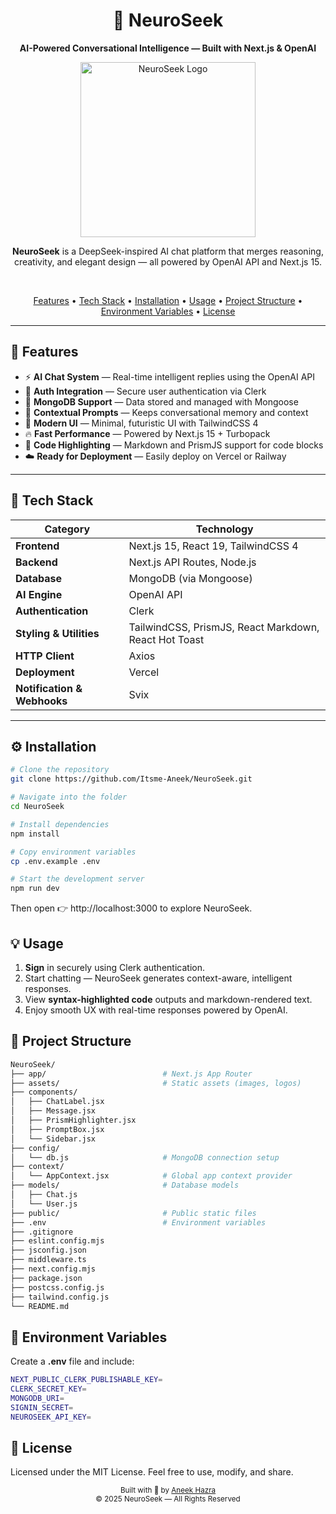 <div align="center">
  <h1>🧠 NeuroSeek</h1>
  <p><strong>AI-Powered Conversational Intelligence — Built with Next.js & OpenAI</strong></p>

  <img src="https://raw.githubusercontent.com/Itsme-Aneek/NeuroSeek/refs/heads/master/assets/logo_icon.svg" alt="NeuroSeek Logo" width="280"/>

  <br/>
  <p>
    <b>NeuroSeek</b> is a DeepSeek-inspired AI chat platform that merges reasoning, creativity, and elegant design — all powered by OpenAI API and Next.js 15.
  </p>
  <br/>

<a href="#-features">Features</a> •
<a href="#-tech-stack">Tech Stack</a> •
<a href="#%EF%B8%8F-installation">Installation</a> •
<a href="#-usage">Usage</a> •
<a href="#-project-structure">Project Structure</a> •
<a href="#-environment-variables">Environment Variables</a> •
<a href="#-license">License</a>

</div>

---

## 🚀 Features

- ⚡ **AI Chat System** — Real-time intelligent replies using the OpenAI API  
- 🔐 **Auth Integration** — Secure user authentication via Clerk  
- 💾 **MongoDB Support** — Data stored and managed with Mongoose  
- 🧠 **Contextual Prompts** — Keeps conversational memory and context  
- 🌈 **Modern UI** — Minimal, futuristic UI with TailwindCSS 4  
- 🔥 **Fast Performance** — Powered by Next.js 15 + Turbopack  
- 💬 **Code Highlighting** — Markdown and PrismJS support for code blocks  
- ☁️ **Ready for Deployment** — Easily deploy on Vercel or Railway  

---

## 🧩 Tech Stack

| Category | Technology |
|-----------|-------------|
| **Frontend** | Next.js 15, React 19, TailwindCSS 4 |
| **Backend** | Next.js API Routes, Node.js |
| **Database** | MongoDB (via Mongoose) |
| **AI Engine** | OpenAI API |
| **Authentication** | Clerk |
| **Styling & Utilities** | TailwindCSS, PrismJS, React Markdown, React Hot Toast |
| **HTTP Client** | Axios |
| **Deployment** | Vercel |
| **Notification & Webhooks** | Svix |

---

## ⚙️ Installation

```bash
# Clone the repository
git clone https://github.com/Itsme-Aneek/NeuroSeek.git

# Navigate into the folder
cd NeuroSeek

# Install dependencies
npm install

# Copy environment variables
cp .env.example .env

# Start the development server
npm run dev

```

Then open 👉 http://localhost:3000 to explore NeuroSeek.


## 💡 Usage

<ol type="1">
      <li><b>Sign</b> in securely using Clerk authentication.</li>
      <li>Start chatting — NeuroSeek generates context-aware, intelligent responses.</li>
      <li>View <b>syntax-highlighted code</b> outputs and markdown-rendered text.</li>
      <li>Enjoy smooth UX with real-time responses powered by OpenAI.</li>
</ol>

## 🧭 Project Structure

```bash
NeuroSeek/
├── app/                          # Next.js App Router
├── assets/                       # Static assets (images, logos)
├── components/
│   ├── ChatLabel.jsx
│   ├── Message.jsx
│   ├── PrismHighlighter.jsx
│   ├── PromptBox.jsx
│   └── Sidebar.jsx
├── config/
│   └── db.js                     # MongoDB connection setup
├── context/
│   └── AppContext.jsx            # Global app context provider
├── models/                       # Database models
│   ├── Chat.js
│   └── User.js
├── public/                       # Public static files
├── .env                          # Environment variables
├── .gitignore
├── eslint.config.mjs
├── jsconfig.json
├── middleware.ts
├── next.config.mjs
├── package.json
├── postcss.config.js
├── tailwind.config.js
└── README.md
```
## 🧠 Environment Variables
Create a **.env** file and include:
```bash
NEXT_PUBLIC_CLERK_PUBLISHABLE_KEY=
CLERK_SECRET_KEY=
MONGODB_URI=
SIGNIN_SECRET=
NEUROSEEK_API_KEY=
```

## 📜 License
Licensed under the MIT License.
Feel free to use, modify, and share.

<div align="center"> 
  <sub>Built with 💙 by <a href="https://github.com/Itsme-Aneek">Aneek Hazra</a></sub>
  <br/> 
  <small>© 2025 NeuroSeek — All Rights Reserved</small> 
</div>



